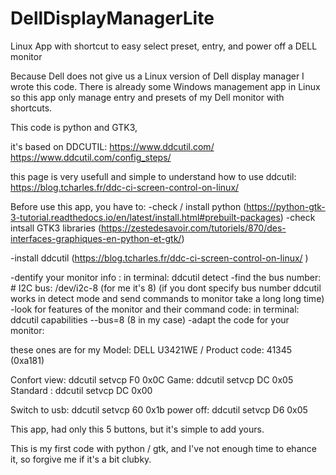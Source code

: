 # DellDisplayManagerLite
Linux App with shortcut to easy select preset, entry, and power off a DELL monitor


Because Dell does not give us a Linux version of Dell display manager I wrote this code.
There is already some Windows management app in Linux so this app only manage entry and presets of my Dell monitor with shortcuts.

This code is python and GTK3,

it's based on DDCUTIL:
https://www.ddcutil.com/
https://www.ddcutil.com/config_steps/

this page is very usefull and simple to understand how to use ddcutil:
https://blog.tcharles.fr/ddc-ci-screen-control-on-linux/

Before use this app,
you have to:
-check / install python (https://python-gtk-3-tutorial.readthedocs.io/en/latest/install.html#prebuilt-packages)
-check intsall GTK3 libraries (https://zestedesavoir.com/tutoriels/870/des-interfaces-graphiques-en-python-et-gtk/)

-install ddcutil (https://blog.tcharles.fr/ddc-ci-screen-control-on-linux/ )

-dentify your monitor info : in terminal: ddcutil detect
-find the bus number: #    I2C bus:             /dev/i2c-8 (for me it's 8) (if you dont specify bus number ddcutil works in detect mode and send commands to monitor take a long long time)
-look for features of the monitor and their command code:  in terminal: ddcutil capabilities --bus=8 (8 in my case)
-adapt the code for your monitor:

these ones are for my Model:  DELL U3421WE /  Product code: 41345  (0xa181)

Confort view: ddcutil setvcp F0 0x0C 
Game: ddcutil setvcp DC 0x05 
Standard : ddcutil setvcp DC 0x00 

Switch to usb: ddcutil setvcp 60 0x1b 
power off: ddcutil setvcp D6 0x05 

This app, had only this 5 buttons, but it's simple to add yours.

This is my first code with python / gtk, and I've not enough time to ehance it, so forgive me if it's a bit clubky.





